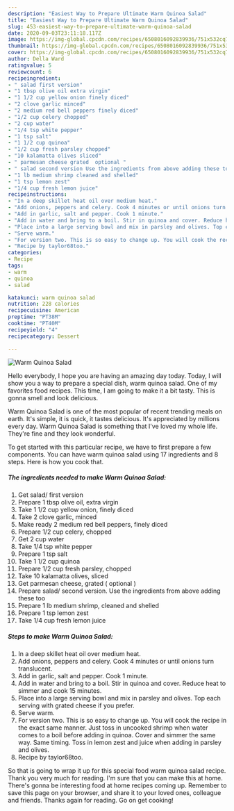 ```yaml
---
description: "Easiest Way to Prepare Ultimate Warm Quinoa Salad"
title: "Easiest Way to Prepare Ultimate Warm Quinoa Salad"
slug: 453-easiest-way-to-prepare-ultimate-warm-quinoa-salad
date: 2020-09-03T23:11:18.117Z
image: https://img-global.cpcdn.com/recipes/6508016092839936/751x532cq70/warm-quinoa-salad-recipe-main-photo.jpg
thumbnail: https://img-global.cpcdn.com/recipes/6508016092839936/751x532cq70/warm-quinoa-salad-recipe-main-photo.jpg
cover: https://img-global.cpcdn.com/recipes/6508016092839936/751x532cq70/warm-quinoa-salad-recipe-main-photo.jpg
author: Della Ward
ratingvalue: 5
reviewcount: 6
recipeingredient:
- " salad first version"
- "1 tbsp olive oil extra virgin"
- "1 1/2 cup yellow onion finely diced"
- "2 clove garlic minced"
- "2 medium red bell peppers finely diced"
- "1/2 cup celery chopped"
- "2 cup water"
- "1/4 tsp white pepper"
- "1 tsp salt"
- "1 1/2 cup quinoa"
- "1/2 cup fresh parsley chopped"
- "10 kalamatta olives sliced"
- " parmesan cheese grated  optional "
- " salad second version Use the ingredients from above adding these too"
- "1 lb medium shrimp cleaned and shelled"
- "1 tsp lemon zest"
- "1/4 cup fresh lemon juice"
recipeinstructions:
- "In a deep skillet heat oil over medium heat."
- "Add onions, peppers and celery. Cook 4 minutes or until onions turn translucent."
- "Add in garlic, salt and pepper. Cook 1 minute."
- "Add in water and bring to a boil. Stir in quinoa and cover. Reduce heat to simmer and cook 15 minutes."
- "Place into a large serving bowl and mix in parsley and olives. Top each serving with grated cheese if you prefer."
- "Serve warm."
- "For version two. This is so easy to change up. You will cook the recipe in the exact same manner. Just toss in uncooked shrimp when water comes to a boil before adding in quinoa. Cover and simmer the same way. Same timing. Toss in lemon zest and juice when adding in parsley and olives."
- "Recipe by taylor68too."
categories:
- Recipe
tags:
- warm
- quinoa
- salad

katakunci: warm quinoa salad 
nutrition: 228 calories
recipecuisine: American
preptime: "PT38M"
cooktime: "PT40M"
recipeyield: "4"
recipecategory: Dessert

---
```



![Warm Quinoa Salad](https://img-global.cpcdn.com/recipes/6508016092839936/751x532cq70/warm-quinoa-salad-recipe-main-photo.jpg)

Hello everybody, I hope you are having an amazing day today. Today, I will show you a way to prepare a special dish, warm quinoa salad. One of my favorites food recipes. This time, I am going to make it a bit tasty. This is gonna smell and look delicious.



Warm Quinoa Salad is one of the most popular of recent trending meals on earth. It's simple, it is quick, it tastes delicious. It's appreciated by millions every day. Warm Quinoa Salad is something that I've loved my whole life. They're fine and they look wonderful.


To get started with this particular recipe, we have to first prepare a few components. You can have warm quinoa salad using 17 ingredients and 8 steps. Here is how you cook that.

<!--inarticleads1-->

##### The ingredients needed to make Warm Quinoa Salad:

1. Get  salad/ first version
1. Prepare 1 tbsp olive oil, extra virgin
1. Take 1 1/2 cup yellow onion, finely diced
1. Take 2 clove garlic, minced
1. Make ready 2 medium red bell peppers, finely diced
1. Prepare 1/2 cup celery, chopped
1. Get 2 cup water
1. Take 1/4 tsp white pepper
1. Prepare 1 tsp salt
1. Take 1 1/2 cup quinoa
1. Prepare 1/2 cup fresh parsley, chopped
1. Take 10 kalamatta olives, sliced
1. Get  parmesan cheese, grated ( optional )
1. Prepare  salad/ second version. Use the ingredients from above adding these too
1. Prepare 1 lb medium shrimp, cleaned and shelled
1. Prepare 1 tsp lemon zest
1. Take 1/4 cup fresh lemon juice




<!--inarticleads2-->

##### Steps to make Warm Quinoa Salad:

1. In a deep skillet heat oil over medium heat.
1. Add onions, peppers and celery. Cook 4 minutes or until onions turn translucent.
1. Add in garlic, salt and pepper. Cook 1 minute.
1. Add in water and bring to a boil. Stir in quinoa and cover. Reduce heat to simmer and cook 15 minutes.
1. Place into a large serving bowl and mix in parsley and olives. Top each serving with grated cheese if you prefer.
1. Serve warm.
1. For version two. This is so easy to change up. You will cook the recipe in the exact same manner. Just toss in uncooked shrimp when water comes to a boil before adding in quinoa. Cover and simmer the same way. Same timing. Toss in lemon zest and juice when adding in parsley and olives.
1. Recipe by taylor68too.




So that is going to wrap it up for this special food warm quinoa salad recipe. Thank you very much for reading. I'm sure that you can make this at home. There's gonna be interesting food at home recipes coming up. Remember to save this page on your browser, and share it to your loved ones, colleague and friends. Thanks again for reading. Go on get cooking!
